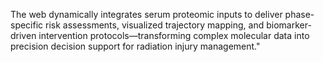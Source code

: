 The web dynamically integrates serum proteomic inputs to deliver phase-specific risk assessments, visualized trajectory mapping, and biomarker-driven intervention protocols—transforming complex molecular data into precision decision support for radiation injury management."
